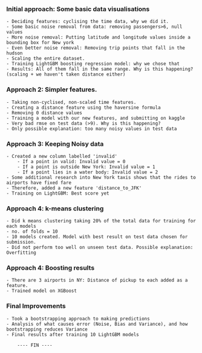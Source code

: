 ### Initial approach: Some basic data visualisations
    - Deciding features: cyclising the time data, why we did it.
    - Some basic noise removal from data: removing passengers>6, null values
    - More noise removal: Putting latitude and longitude values inside a bounding box for New york
    - Even better noise removal: Removing trip points that fall in the hudson
    - Scaling the entire dataset.
    - Training LightGBM boosting regression model: why we chose that
    - Results: All of them fall in the same range. Why is this happening? (scaling + we haven't taken distance either)

### Approach 2: Simpler features.
    - Taking non-cyclised, non-scaled time features.
    - Creating a distance feature using the haversine formula
    - Removing 0 distance values
    - Training a model with our new features, and submitting on kaggle
    - Very bad rmse on test data (>9). Why is this happening?
    - Only possible explanation: too many noisy values in test data

### Approach 3: Keeping Noisy data
    - Created a new column labelled 'invalid'
        - If a point in valid: Invalid value = 0
        - If a point is outside New York: Invalid value = 1
        - If a point lies in a water body: Invalid value = 2
    - Some additional research into New York taxis shows that the rides to airports have fixed fare
    - Therefore, added a new feature 'distance_to_JFK'
    - Training on LightGBM: Best score yet

### Approach 4: k-means clustering
    - Did k means clustering taking 20% of the total data for training for each models
    - no. of folds = 10
    - 10 models created. Model with best result on test data chosen for submission.
    - Did not perform too well on unseen test data. Possible explanation: Overfitting

### Approach 4: Boosting results 
    - There are 3 airports in NY: Distance of pickup to each added as a feature.
    - Trained model on XGBoost

### Final Improvements
    - Took a bootstrapping approach to making predictions
    - Analysis of what causes error (Noise, Bias and Variance), and how bootstrapping reduces Variance
    - Final results after training 10 LightGBM models

        ---- FIN ----
